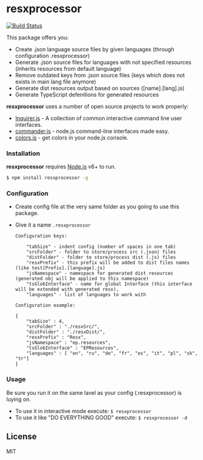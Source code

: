 # resxprocessor
[![Build Status](https://travis-ci.org/m1lk1way/jsonResxGenerator.svg?branch=master)](https://travis-ci.org/m1lk1way/jsonResxGenerator)

This package offers you:
  - Create .json language source files by given languages (through configuration .resxprocessor)
  - Generate .json source files for languages with not specified resources (inherits resources from default language)
  - Remove outdated keys from .json source files (keys which does not exists in main lang file anymore)
  - Generate dist resources output based on sources ([name].[lang].js)
  - Generate TypeScript defenitions for generated resources

**resxprocessor** uses a number of open source projects to work properly:

* [Inquirer.js](https://github.com/SBoudrias/Inquirer.js/) - A collection of common interactive command line user interfaces.
* [commander.js](https://github.com/tj/commander.js/) - node.js command-line interfaces made easy.
* [colors.js](https://github.com/Marak/colors.js) - get colors in your node.js console.

### Installation
**resxprocessor** requires [Node.js](https://nodejs.org/) v6+ to run.
```sh
$ npm install resxprocessor -g
```
### Configuration
* Create config file at the very same folder as you going to use this package.
* Give it a name ``.resxprocessor``

    ```Configuration keys:```
    ```
        "tabSize" - indent config (number of spaces in one tab)
        "srcFolder" - folder to store/process src (.json) files  
        "distFolder" - folder to store/process dist (.js) files  
        "resxPrefix" - this prefix will be added to dist files names (like test[Prefix].[language].js)
        "jsNamespace" - namespace for generated dist resources (generated obj will be applied to this namespace)
        "tsGlobInterface" - name for global Interface (this interface will be extended with generated resx),
        "languages" - list of languages to work with
    ```
    ```Configuration example:```
    ```
    {
        "tabSize" : 4,
        "srcFolder" : "./resxSrc/",
        "distFolder" : "./resxDist/",
        "resxPrefix" : "Resx",
        "jsNamespace" : "ep.resources",
        "tsGlobInterface" : "EPResources",
        "languages" : [ "en", "ru", "de", "fr", "es", "it", "pl", "sk", "tr"]
    }
    ```
### Usage
   Be sure you run it on the same lavel as your config (.resxprocessor) is luying on.
   * To use it in interactive mode execute:
   ``$ resxprocessor``
   * To use it like "DO EVERYTHING GOOD" execute:
   ``$ resxprocessor -d``
   
   
License
----

MIT

